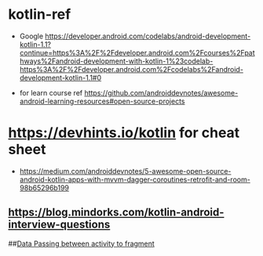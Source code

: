# kotlin-ref
* Google https://developer.android.com/codelabs/android-development-kotlin-1.1?continue=https%3A%2F%2Fdeveloper.android.com%2Fcourses%2Fpathways%2Fandroid-development-with-kotlin-1%23codelab-https%3A%2F%2Fdeveloper.android.com%2Fcodelabs%2Fandroid-development-kotlin-1.1#0

* for learn course ref https://github.com/androiddevnotes/awesome-android-learning-resources#open-source-projects
# https://devhints.io/kotlin for cheat sheet
* https://medium.com/androiddevnotes/5-awesome-open-source-android-kotlin-apps-with-mvvm-dagger-coroutines-retrofit-and-room-98b65296b199
## https://blog.mindorks.com/kotlin-android-interview-questions
##[Data Passing between activity to fragment ](https://johncodeos.com/how-to-pass-data-between-fragments-in-android-using-kotlin)
